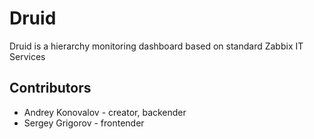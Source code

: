 # Druid

Druid is a hierarchy monitoring dashboard based on standard Zabbix IT Services

## Contributors

- Andrey Konovalov - creator, backender
- Sergey Grigorov - frontender
